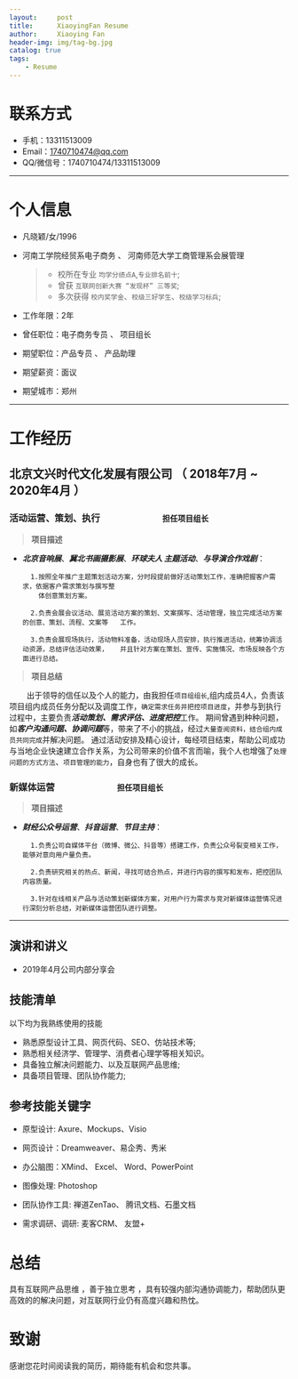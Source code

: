 ```yaml
---
layout:     post
title:      XiaoyingFan Resume
author:     Xiaoying Fan
header-img: img/tag-bg.jpg
catalog: true
tags:
    - Resume
---
```

# 联系方式
- 手机：13311513009
- Email：1740710474@qq.com
- QQ/微信号：1740710474/13311513009

---

# 个人信息

 - 凡晓颖/女/1996
 - 河南工学院经贸系电子商务 、 河南师范大学工商管理系会展管理

    > - 校所在专业 ```均学分绩点A```,```专业排名前十```;
    > - 曾获 ```互联网创新大赛 “发现杯” 三等奖```;
    > - 多次获得 ```校内奖学金```、```校级三好学生```、```校级学习标兵```;
    
 - 工作年限：2年
 - 曾任职位：电子商务专员 、 项目组长
 - 期望职位：产品专员 、 产品助理
 - 期望薪资：面议
 - 期望城市：郑州

---

# 工作经历

## 北京文兴时代文化发展有限公司 （ 2018年7月 ~ 2020年4月 ）

### ****活动运营、策划、执行**** &nbsp;&nbsp;&nbsp;&nbsp;&nbsp;&nbsp;&nbsp;&nbsp;&nbsp;&nbsp;&nbsp;&nbsp;&nbsp;&nbsp;&nbsp;&nbsp;&nbsp;&nbsp;&nbsp;&nbsp;&nbsp;&nbsp;&nbsp;&nbsp;&nbsp;&nbsp;&nbsp;&nbsp;````担任项目组长````
>**项目描述**

- ***北京音响展***、***冀北书画摄影展***、***环球夫人 主题活动***、***与导演合作戏剧***：

        1.按照全年推广主题策划活动方案，分时段提前做好活动策划工作，准确把握客户需求，依据客户需求策划与撰写整
          体创意策划方案。
        
        2.负责会展会议活动、展览活动方案的策划、文案撰写、活动管理，独立完成活动方案的创意、策划、流程、文案等   工作。
        
        3.负责会展现场执行，活动物料准备，活动现场人员安排，执行推进活动，统筹协调活动资源，总结评估活动效果，   并且针对方案在策划、宣传、实施情况、市场反映各个方面进行总结。

>**项目总结**

&nbsp;&nbsp;&nbsp;&nbsp;&nbsp;&nbsp;&nbsp;&nbsp;出于领导的信任以及个人的能力，由我担任```项目组组长```,组内成员4人，负责该项目组内成员任务分配以及调度工作，```确定需求任务并把控项目进度```，并参与到执行过程中，主要负责***活动策划、需求评估、进度把控***工作。
期间曾遇到种种问题，如***客户沟通问题、协调问题***等，带来了不小的挑战，经过```大量查阅资料，结合组内成员共同完成```并解决问题。
通过活动安排及精心设计，每经项目结束，帮助公司成功与当地企业快速建立合作关系，为公司带来的价值不言而喻，我个人也增强了```处理问题的方式方法```、```项目管理的能力```，自身也有了很大的成长。



### ****新媒体运营**** &nbsp;&nbsp;&nbsp;&nbsp;&nbsp;&nbsp;&nbsp;&nbsp;&nbsp;&nbsp;&nbsp;&nbsp;&nbsp;&nbsp;&nbsp;&nbsp;&nbsp;&nbsp;&nbsp;&nbsp;&nbsp;&nbsp;&nbsp;&nbsp;&nbsp;&nbsp;&nbsp;&nbsp;````担任项目组长````
>**项目描述**

- ***财经公众号运营***、***抖音运营***、***节目主持***：

        1.负责公司自媒体平台（微博、微公、抖音等）搭建工作，负责公众号裂变相关工作，能够对意向用户量负责。
        
        2.负责研究相关的热点、新闻，寻找可结合热点，并进行内容的撰写和发布，把控团队内容质量。
        
        3.针对在线相关产品与活动策划新媒体方案，对用户行为需求与竞对新媒体运营情况进行深刻分析总结，对新媒体运营团队进行调整。

---

## 演讲和讲义

 - 2019年4月公司内部分享会

## 技能清单
以下均为我熟练使用的技能

- 熟悉原型设计工具、网页代码、SEO、仿站技术等;
- 熟悉相关经济学、管理学、消费者心理学等相关知识。
- 具备独立解决问题能力、以及互联网产品思维;
- 具备项目管理、团队协作能力;

## 参考技能关键字

- 原型设计: Axure、Mockups、Visio

- 网页设计：Dreamweaver、易企秀、秀米

- 办公脑图：XMind、 Excel、 Word、PowerPoint

- 图像处理: Photoshop

- 团队协作工具: 禅道ZenTao、 腾讯文档、石墨文档

- 需求调研、调研: 麦客CRM、 友盟+

  

# 总结

具有互联网产品思维 ，善于独立思考 ，具有较强内部沟通协调能力，帮助团队更高效的的解决问题，对互联网行业仍有高度兴趣和热忱。



# 致谢
感谢您花时间阅读我的简历，期待能有机会和您共事。
